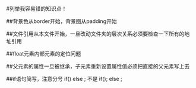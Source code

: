 #列举我容易错的知识点！

##背景色从border开始，背景图从padding开始

##文件引用从本文件开始，一旦改动文件夹的层次关系必须要检查一下所有的地址引用

##float元素内部元素的定位问题

##父元素的属性一旦被继承，子元素重新设置属性值必须把直接的父元素写上去

##if语句简写，注意分号
if()
else ;
不是
if();
else ;